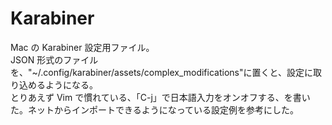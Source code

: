 # Karabiner
Mac の Karabiner 設定用ファイル。  
JSON 形式のファイルを、"~/.config/karabiner/assets/complex_modifications"に置くと、設定に取り込めるようになる。  
とりあえず Vim で慣れている、「C-j」で日本語入力をオンオフする、を書いた。ネットからインポートできるようになっている設定例を参考にした。  
